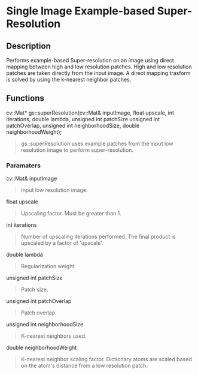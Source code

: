# Single Image Example-based Super-Resolution

## Description

Performs example-based Super-resolution on an image using direct mapping between high and low resolution patches. High and low resolution patches are taken directly from the input image. A direct mapping trasform is solved by using the k-nearest neighbor patches.

## Functions

cv::Mat* gs::superResolution(cv::Mat& inputImage, float upscale, int iterations, double lambda, unsigned int patchSize
							unsigned int patchOverlap, unsigned int neighborhoodSize, double neighborhoodWeight);

> gs::superResolution uses example patches from the input low resolution image to perform super-resolution.

### Paramaters

cv::Mat& inputImage
> Input low resolution image.

float upscale
> Upscaling factor. Must be greater than 1.

int iterations
> Number of upscaling iterations performed. The final product is upscaled by a factor of 'upscale'.

double lambda
> Regularization weight. 

unsigned int patchSize
> Patch size.

unsigned int patchOverlap
> Patch overlap.

unsigned int neighborhoodSize
> K-nearest neighbors used.

double neighborhoodWeight
> K-nearest neighbor scaling factor. Dictionary atoms are scaled based on the atom's distance from a low resolution patch.
